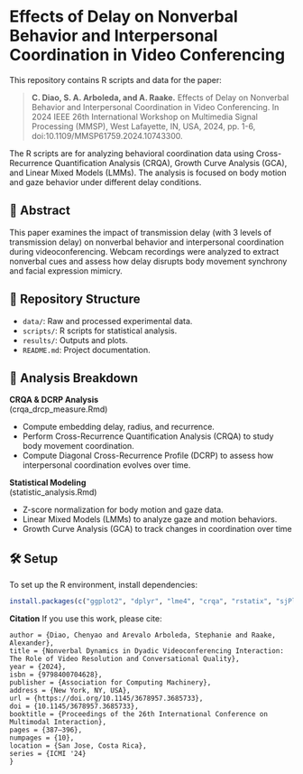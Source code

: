 # Effects of Delay on Nonverbal Behavior and Interpersonal Coordination in Video Conferencing

This repository contains R scripts and data for the paper:

> **C. Diao, S. A. Arboleda, and A. Raake.** Effects of Delay on Nonverbal Behavior and Interpersonal Coordination in Video Conferencing. In 2024 IEEE 26th International Workshop on Multimedia Signal Processing (MMSP), West Lafayette, IN, USA, 2024, pp. 1-6, doi:10.1109/MMSP61759.2024.10743300.  


The R scripts are for analyzing behavioral coordination data using Cross-Recurrence Quantification Analysis (CRQA), Growth Curve Analysis (GCA), and Linear Mixed Models (LMMs).
The analysis is focused on body motion and gaze behavior under different delay conditions.

## 📖 Abstract
This paper examines the impact of transmission delay (with 3 levels of transmission delay) on nonverbal behavior and interpersonal coordination during videoconferencing. Webcam recordings were analyzed to extract nonverbal cues and assess how delay disrupts body movement synchrony and facial expression mimicry.

## 📂 Repository Structure
- `data/`: Raw and processed experimental data.
- `scripts/`: R scripts for statistical analysis.
- `results/`: Outputs and plots.
- `README.md`: Project documentation.

## 📝 Analysis Breakdown
**CRQA & DCRP Analysis**  
(crqa_drcp_measure.Rmd)  
- Compute embedding delay, radius, and recurrence.
- Perform Cross-Recurrence Quantification Analysis (CRQA) to study body movement coordination.
- Compute Diagonal Cross-Recurrence Profile (DCRP) to assess how interpersonal coordination evolves over time.

**Statistical Modeling**  
(statistic_analysis.Rmd)
- Z-score normalization for body motion and gaze data.
- Linear Mixed Models (LMMs) to analyze gaze and motion behaviors.
- Growth Curve Analysis (GCA) to track changes in coordination over time

## 🛠 Setup
To set up the R environment, install dependencies:
```r
install.packages(c("ggplot2", "dplyr", "lme4", "crqa", "rstatix", "sjPlot", "performance"))
```

**Citation**
If you use this work, please cite:
```@inproceedings{10.1145/3678957.3685733,
author = {Diao, Chenyao and Arevalo Arboleda, Stephanie and Raake, Alexander},
title = {Nonverbal Dynamics in Dyadic Videoconferencing Interaction: The Role of Video Resolution and Conversational Quality},
year = {2024},
isbn = {9798400704628},
publisher = {Association for Computing Machinery},
address = {New York, NY, USA},
url = {https://doi.org/10.1145/3678957.3685733},
doi = {10.1145/3678957.3685733},
booktitle = {Proceedings of the 26th International Conference on Multimodal Interaction},
pages = {387–396},
numpages = {10},
location = {San Jose, Costa Rica},
series = {ICMI '24}
}
```
